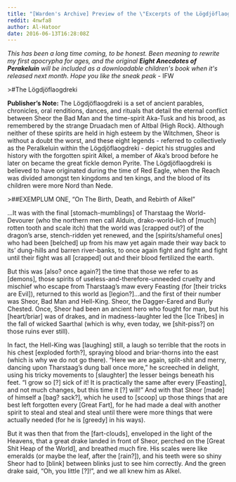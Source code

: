 ```yaml
---
title: "[Warden's Archive] Preview of the \"Excerpts of the Lögdjöflaogdreki\""
reddit: 4nwfa8
author: Al-Hatoor
date: 2016-06-13T16:28:08Z
---
```


*This has been a long time coming, to be honest. Been meaning to rewrite my first apocrypha for ages, and the original* ***Eight Anecdotes of Perakeluin*** *will be included as a downloadable children's book when it's released next month. Hope you like the sneak peak* - IFW

&gt;#The Lögdjöflaogdreki

**Publisher’s Note:** The Lögdjöflaogdreki is a set of ancient parables, chronicles, oral renditions, dances, and rituals that detail the eternal conflict between Sheor the Bad Man and the time-spirit Aka-Tusk and his brood, as remembered by the strange Druadach men of Altbal (High Rock). Although neither of these spirits are held in high esteem by the Witchmen, Sheor is without a doubt the worst, and these eight legends - referred to collectively as the Peralkeluin within the Lögdjöflaogdreki - depict his struggles and history with the forgotten spirit Alkel, a member of Aka’s brood before he later on became the great fickle demon Pyrite. The Lögdjöflaogdreki is believed to have originated during the time of Red Eagle, when the Reach was divided amongst ten kingdoms and ten kings, and the blood of its children were more Nord than Nede.

&gt;##EXEMPLUM ONE, “On The Birth, Death, and Rebirth of Alkel”

...It was with the final [stomach-mumblings] of Tharstaag the World-Devourer (who the northern men call Alduin, drako-world-lich of [much] rotten tooth and scale itch) that the world was [crapped out?] of the dragon’s arse, stench-ridden yet renewed, and the [spirits/shameful ones] who had been [belched] up from his maw yet again made their way back to its’ dung-hills and barren river-banks, to once again fight and fight and fight until their fight was all [crapped] out and their blood fertilized the earth.

But this was [also? once again?] the time that those we refer to as [demons], those spirits of useless-and-therefore-unneeded cruelty and mischief who escape from Tharstaag’s maw every Feasting (for [their tricks are Evil]), returned to this world as [legion?]...and the first of their number was Sheor, Bad Man and Hell-King. Sheor, the Dagger-Eared and Burly Chested. Once, Sheor had been an ancient hero who fought for man, but his [heart/briar] was of drakes, and in madness-laughter led the [Ice Tribes] in the fall of wicked Saarthal (which is why, even today, we [shit-piss?] on those ruins ever still).

In fact, the Hell-King was [laughing] still, a laugh so terrible that the roots in his chest [exploded forth?], spraying blood and briar-thorns into the east (which is why we do not go there). “Here we are again, split-shit and merry, dancing upon Tharstaag’s dung ball once more,” he screeched in delight, using his tricky movements to [slaughter] the lesser beings beneath his feet. “I grow so [?] sick of it! It is practically the same after every [Feasting], and not much changes, but this time it [?] will!” And with that Sheor [made] of himself a [bag? sack?], which he used to [scoop] up those things that are best left forgotten every [Great Fart], for he had made a deal with another spirit to steal and steal and steal until there were more things that were actually needed (for he is [greedy] in his ways).

But it was then that from the [fart-clouds], enveloped in the light of the Heavens, that a great drake landed in front of Sheor, perched on the [Great Shit Heap of the World], and breathed much fire. His scales were like emeralds (or maybe the leaf, after the [rain?]), and his teeth were so shiny Sheor had to [blink] between blinks just to see him correctly. And the green drake said, “Oh, you little [?]!”, and we all knew him as Alkel.

